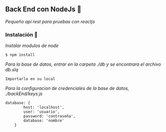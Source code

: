 ## Back End con NodeJs  🚀

_Pequeño api rest para pruebas con reactjs_

### Instalación 🔧


_Instalar modulos de node_

```
$ npm install
```

_Para la base de datos, entrar en la carpeta ./db y se encontrara el archivo db.slq_

```
Importarla en su local
```

_Para la configuracion de credenciales de la base de datos, ./backEnd/keys.js_

```
database: {
        host: 'localhost',
        user: 'usuario',
        password: 'contraseña',
        database: 'nombre'
    }
```

